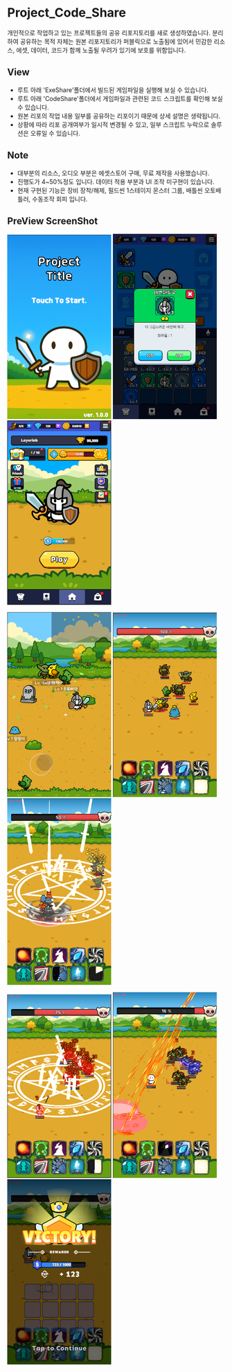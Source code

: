 # Project_Code_Share
개인적으로 작업하고 있는 프로젝트들의 공유 리포지토리를 새로 생성하였습니다. 분리하여 공유하는 목적 자체는 원본 리포지토리가 퍼블릭으로 노출됨에 있어서 민감한 리소스, 에셋, 데이터, 코드가 함께 노출될 우려가 있기에 보호를 위함입니다.

## View
- 루트 아래 'ExeShare'폴더에서 빌드된 게임파일을 실행해 보실 수 있습니다.
- 루트 아래 'CodeShare'폴더에서 게임파일과 관련된 코드 스크립트를 확인해 보실 수 있습니다.
- 원본 리포의 작업 내용 일부를 공유하는 리포이기 때문에 상세 설명은 생략됩니다.
- 상황에 따라 리포 공개여부가 일시적 변경될 수 있고, 일부 스크립트 누락으로 솔루션은 오류일 수 있습니다.

## Note
- 대부분의 리소스, 오디오 부분은 에셋스토어 구매, 무료 제작을 사용했습니다.
- 진행도가 4~50%정도 입니다. 데이터 적용 부분과 UI 조작 미구현이 있습니다.
- 현재 구현된 기능은 장비 장착/해제, 필드씬 1스테이지 몬스터 그룹, 배틀씬 오토배틀러, 수동조작 회피 입니다.

## PreView ScreenShot
<p float="left">
  <img src="PreView/Proj1_Title.png" width="240">
  <img src="PreView/Proj1_Equip.png" width="240">
  <img src="PreView/Proj1_Lobby.png" width="240">
</p>
<p float="left">
  <img src="PreView/Proj1_Field.png" width="240">
  <img src="PreView/Proj1_Battle1.png" width="240">
  <img src="PreView/Proj1_Battle2.png" width="240">
</p>
<p float="left">
  <img src="PreView/Proj1_Battle3.png" width="240">
  <img src="PreView/Proj1_Battle4.png" width="240">
  <img src="PreView/Proj1_Result.png" width="240">
</p>
